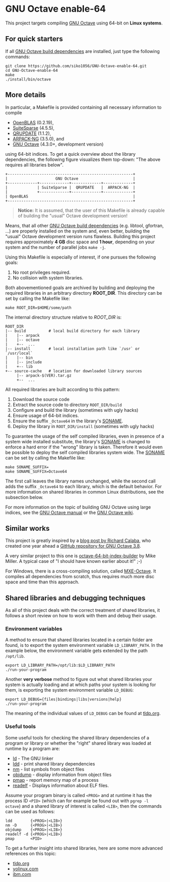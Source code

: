 # GNU Octave enable-64

This project targets compiling [GNU Octave][1] using 64-bit on
**Linux systems**.


## For quick starters

If all [GNU Octave build dependencies][2] are installed, just type the
following commands:

    git clone https://github.com/siko1056/GNU-Octave-enable-64.git
    cd GNU-Octave-enable-64
    make
    ./install/bin/octave


## More details

In particular, a Makefile is provided containing all necessary information to
compile

- [OpenBLAS](http://www.openblas.net) (0.2.19),
- [SuiteSparse](http://www.suitesparse.com) (4.5.5),
- [QRUPDATE](http://sourceforge.net/projects/qrupdate) (1.1.2),
- [ARPACK-NG](https://github.com/opencollab/arpack-ng) (3.5.0), and
- [GNU Octave][1] (4.3.0+, development version)

using 64-bit indices.  To get a quick overview about the library dependencies,
the following figure visualizes them top-down:  "The above requires all
libraries below".

    +-------------------------------------------------------+
    |                     GNU Octave                        |
    +-------------+-------------+-------------+-------------+
    |             | SuiteSparse |  QRUPDATE   |  ARPACK-NG  |
    |             +-------------+-------------+-------------+
    | OpenBLAS                                              |
    +-------------------------------------------------------+

> **Notice:** It is assumed, that the user of this Makefile is already
> capable of building the "usual" Octave development version!

Means, that all other [GNU Octave build dependencies][2] (e.g. libtool,
gfortran, ...) are properly installed on the system and, even better,
building the "usual" Octave development version runs flawless.  Building
this project requires approximately **4 GB** disc space and **1 hour**,
depending on your system and the number of parallel jobs `make -j`.

Using this Makefile is especially of interest, if one pursues the following
goals:

1. No root privileges required.
2. No collision with system libraries.

Both abovementioned goals are archived by building and deploying the required
libraries in an arbitrary directory **ROOT_DIR**.  This directory can be
set by calling the Makefile like:

    make ROOT_DIR=$HOME/some/path

The internal directory structure relative to *ROOT_DIR* is:

    ROOT_DIR
    |-- build          # local build directory for each library
    |    |-- arpack
    |    |-- octave
    |    +--  ...
    |-- install        # local installation path like `/usr` or `/usr/local`
    |    |-- bin
    |    |-- include
    |    +-- lib
    +-- source-cache   # location for downloaded library sources
         |-- arpack-$(VER).tar.gz
         +--  ...

All required libraries are built according to this pattern:

1. Download the source code
2. Extract the source code to directory `ROOT_DIR/build`
3. Configure and build the library (sometimes with ugly hacks)
  1. Ensure usage of 64-bit indices.
  2. Ensure the suffix `_Octave64` in the library's [SONAME][5].
4. Deploy the library in `ROOT_DIR/install` (sometimes with ugly hacks)

To guarantee the usage of the self compiled libraries, even in presence of
a system wide installed substitute, the library's [SONAME][5] is changed to
enforce a hard error if the "wrong" library is taken.  Therefore it would
even be possible to deploy the self compiled libraries system wide.  The
[SONAME][5] can be set by calling the Makefile like:

    make SONAME_SUFFIX=
    make SONAME_SUFFIX=Octave64

The first call leaves the library names unchanged, while the second call adds
the suffix `_Octave64` to each library, which is the default behavior.  For
more information on shared libraries in common Linux distributions, see the
subsection below.

For more information on the topic of building GNU Octave using large indices,
see the [GNU Octave manual][3] or the [GNU Octave wiki][4].


## Similar works

This project is greatly inspired by a [blog post by Richard Calaba][7],
who created one year ahead a [GitHub repository for GNU Octave 3.8][8].

A very similar project to this one is [octave-64-bit-index-builder][9] by
Mike Miller.  A typical case of "I should have known earlier about it!" ;-)

For Windows, there is a cross-compiling solution, called
[MXE-Octave](http://wiki.octave.org/MXE).  It compiles all dependencies from
scratch, thus requires much more disc space and time than this approach.


## Shared libraries and debugging techniques

As all of this project deals with the correct treatment of shared libraries,
it follows a short review on how to work with them and debug their usage.


### Environment variables

A method to ensure that shared libraries located in a certain folder are found,
is to export the system environment variable `LD_LIBRARY_PATH`.  In the
example below, the environment variable gets extended by the path `/opt/lib`.

    export LD_LIBRARY_PATH=/opt/lib:$LD_LIBRARY_PATH
    ./run-your-program

Another **very verbose** method to figure out what shared libraries your
system is actually loading and at which paths your system is looking for them,
is exporting the system environment variable `LD_DEBUG`:

    export LD_DEBUG={files|bindings|libs|versions|help}
    ./run-your-program

The meaning of the individual values of `LD_DEBUG` can be found at
[tldp.org][6].


### Useful tools

Some useful tools for checking the shared library dependencies of a program or
library or whether the "right" shared library was loaded at runtime by a
program are:

- [ld](http://linux.die.net/man/1/ld) - The GNU linker
- [ldd](http://linux.die.net/man/1/ldd) - print shared library dependencies
- [nm](http://linux.die.net/man/1/nm) - list symbols from object files
- [objdump](http://linux.die.net/man/1/objdump) - display information from
  object files
- [pmap](http://linux.die.net/man/1/pmap) - report memory map of a process
- [readelf](http://linux.die.net/man/1/readelf) - Displays information about
  ELF files.

Assume your program binary is called `<PROG>` and at runtime it has the process
ID `<PID>` (which can for example be found out with `pgrep -l octave`) and a
shared library of interest is called `<LIB>`, then the commands can be used as
follows:

    ldd        {<PROG>|<LIB>}
    nm -D      {<PROG>|<LIB>}
    objdump    {<PROG>|<LIB>}
    readelf -d {<PROG>|<LIB>}
    pmap       <PID>

To get a further insight into shared libraries, here are some more advanced
references on this topic:

- [tldp.org][6]
- [yolinux.com][10]
- [ibm.com][11]


[1]: https://www.gnu.org/software/octave/
[2]: https://www.gnu.org/software/octave/doc/interpreter/Build-Dependencies.html
[3]: https://www.gnu.org/software/octave/doc/interpreter/Compiling-Octave-with-64_002dbit-Indexing.html
[4]: http://wiki.octave.org/Enable_large_arrays:_Build_octave_such_that_it_can_use_arrays_larger_than_2Gb.
[5]: https://en.wikipedia.org/wiki/Soname
[6]: http://tldp.org/HOWTO/Program-Library-HOWTO/shared-libraries.html
[7]: http://calaba.tumblr.com/post/107087607479/octave-64
[8]: https://github.com/calaba/octave-3.8.2-enable-64-ubuntu-14.04
[9]: https://bitbucket.org/mtmiller/octave-64-bit-index-builder
[10]: http://www.yolinux.com/TUTORIALS/LibraryArchives-StaticAndDynamic.html
[11]: http://www.ibm.com/developerworks/library/l-dynamic-libraries
